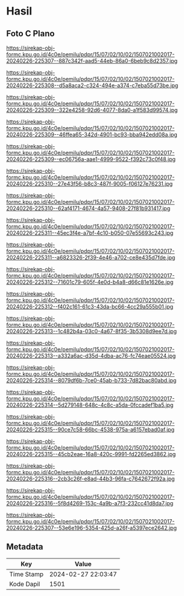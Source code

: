 # Hasil

## Foto C Plano

https://sirekap-obj-formc.kpu.go.id/4c0e/pemilu/pdpr/15/07/02/10/02/1507021002017-20240226-225307--887c342f-aad5-44eb-86a0-6beb9c8d2357.jpg

https://sirekap-obj-formc.kpu.go.id/4c0e/pemilu/pdpr/15/07/02/10/02/1507021002017-20240226-225308--d5a8aca2-c324-494e-a374-c7eba55d73be.jpg

https://sirekap-obj-formc.kpu.go.id/4c0e/pemilu/pdpr/15/07/02/10/02/1507021002017-20240226-225309--322e4258-92d6-4077-8da0-a1f583d99574.jpg

https://sirekap-obj-formc.kpu.go.id/4c0e/pemilu/pdpr/15/07/02/10/02/1507021002017-20240226-225309--46ffea65-342d-4901-bc93-bba942edd08a.jpg

https://sirekap-obj-formc.kpu.go.id/4c0e/pemilu/pdpr/15/07/02/10/02/1507021002017-20240226-225309--ec06756a-aae1-4999-9522-f392c73c0f48.jpg

https://sirekap-obj-formc.kpu.go.id/4c0e/pemilu/pdpr/15/07/02/10/02/1507021002017-20240226-225310--27e43f56-b8c3-487f-9005-f06127e76231.jpg

https://sirekap-obj-formc.kpu.go.id/4c0e/pemilu/pdpr/15/07/02/10/02/1507021002017-20240226-225310--62af4171-4674-4a57-9408-27f81b931417.jpg

https://sirekap-obj-formc.kpu.go.id/4c0e/pemilu/pdpr/15/07/02/10/02/1507021002017-20240226-225311--45ec3f4e-a7bf-4c10-b050-07e55693c243.jpg

https://sirekap-obj-formc.kpu.go.id/4c0e/pemilu/pdpr/15/07/02/10/02/1507021002017-20240226-225311--a6823326-2f39-4e46-a702-ce8e435d7fde.jpg

https://sirekap-obj-formc.kpu.go.id/4c0e/pemilu/pdpr/15/07/02/10/02/1507021002017-20240226-225312--71601c79-605f-4e0d-b4a8-d66c81e1626e.jpg

https://sirekap-obj-formc.kpu.go.id/4c0e/pemilu/pdpr/15/07/02/10/02/1507021002017-20240226-225312--f402c161-61c3-43da-bc66-4cc29a555b01.jpg

https://sirekap-obj-formc.kpu.go.id/4c0e/pemilu/pdpr/15/07/02/10/02/1507021002017-20240226-225313--1c482b4a-03c0-4a67-8f35-3b5308d9ee7d.jpg

https://sirekap-obj-formc.kpu.go.id/4c0e/pemilu/pdpr/15/07/02/10/02/1507021002017-20240226-225313--a332a6ac-d35d-4dba-ac76-fc74eae05524.jpg

https://sirekap-obj-formc.kpu.go.id/4c0e/pemilu/pdpr/15/07/02/10/02/1507021002017-20240226-225314--8079df6b-7ce0-45ab-b733-7d82bac80abd.jpg

https://sirekap-obj-formc.kpu.go.id/4c0e/pemilu/pdpr/15/07/02/10/02/1507021002017-20240226-225314--5d279148-648c-4c8c-a5da-0fccadef1ba5.jpg

https://sirekap-obj-formc.kpu.go.id/4c0e/pemilu/pdpr/15/07/02/10/02/1507021002017-20240226-225315--90ce7c58-66bc-4538-975a-a6157ebad0af.jpg

https://sirekap-obj-formc.kpu.go.id/4c0e/pemilu/pdpr/15/07/02/10/02/1507021002017-20240226-225315--45cb2eae-16a8-420c-9991-fd2265ed3862.jpg

https://sirekap-obj-formc.kpu.go.id/4c0e/pemilu/pdpr/15/07/02/10/02/1507021002017-20240226-225316--2cb3c26f-e8ad-44b3-96fa-c7642672f92a.jpg

https://sirekap-obj-formc.kpu.go.id/4c0e/pemilu/pdpr/15/07/02/10/02/1507021002017-20240226-225316--5f8d4269-153c-4a9b-a7f3-232cc41d8da7.jpg

https://sirekap-obj-formc.kpu.go.id/4c0e/pemilu/pdpr/15/07/02/10/02/1507021002017-20240226-225307--53e6e196-5354-425d-a26f-a5397ece2642.jpg


## Metadata

| Key        | Value               |
| ---------- | ------------------- |
| Time Stamp | 2024-02-27 22:03:47 |
| Kode Dapil | 1501                |



